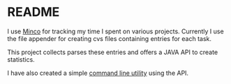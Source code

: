 # README #

I use [Minco](http://www.celmaro.com/minco/) for tracking my time I spent on various projects. Currently I use the file appender for creating cvs files containing entries for each task.

This project collects parses these entries and offers a JAVA API to create statistics.

I have also created a simple [command line utility](http://github.com/oschrenk/timestats.ui.cmd) using the API.
